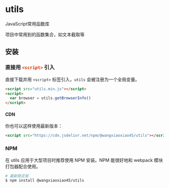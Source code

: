 # utils




JavaScript常用函数库

项目中常用到的函数集合，如文本截取等


## 安装

### 直接用  <code style='color: #d63200'>&lt;script&gt;</code>  引入

直接下载并用 `<script>` 标签引入，`utils` 会被注册为一个全局变量。

``` html
<script src="utils.min.js"></script>
<script>
  var browser = utils.getBrowserInfo()
</script>
```

#### CDN

你也可以这样使用最新版本：

```html
<script src="https://cdn.jsdelivr.net/npm/@wangxiaoxiao45/utils"></script>
```



### NPM

在 utils 应用于大型项目时推荐使用 NPM 安装。NPM 能很好地和 webpack 模块打包器配合使用。

``` bash
# 最新稳定版
$ npm install @wangxiaoxiao45/utils
```

